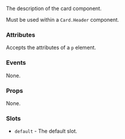 The description of the card component.

Must be used within a `Card.Header` component.

### Attributes

Accepts the attributes of a `p` element.

### Events

None.

### Props

None.

### Slots

- `default` - The default slot.

<!-- @include(./example.md) -->
